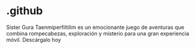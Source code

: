 # .github
Sister Gura Taenmiperfiltilim es un emocionante juego de aventuras que combina rompecabezas, exploración y misterio para una gran experiencia móvil. Descárgalo hoy
